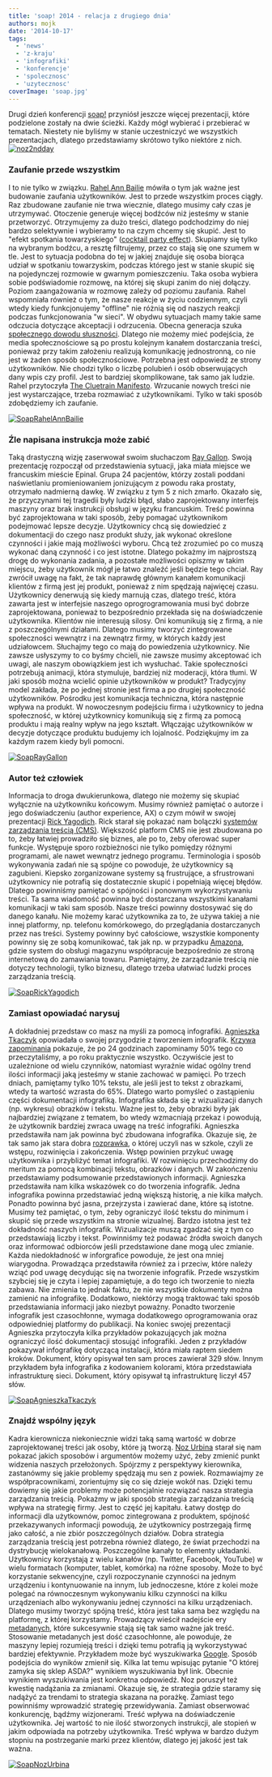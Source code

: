 ```yaml
---
title: 'soap! 2014 - relacja z drugiego dnia'
authors: mojk
date: '2014-10-17'
tags:
  - 'news'
  - 'z-kraju'
  - 'infografiki'
  - 'konferencje'
  - 'spolecznosc'
  - 'uzytecznosc'
coverImage: 'soap.jpg'
---
```


Drugi dzień konferencji [soap!](http://soapconf.com/) przyniósł jeszcze więcej
prezentacji, które podzielone zostały na dwie ścieżki. Każdy mógł wybierać i
przebierać w tematach. Niestety nie byliśmy w stanie uczestniczyć we wszystkich
prezentacjach, dlatego przedstawiamy skrótowo tylko niektóre z nich.
[![noz2ndday](images/noz2ndday.jpg)](http://techwriter.pl/wp-content/uploads/2014/10/noz2ndday.jpg)

<!--truncate-->

### Zaufanie przede wszystkim

I to nie tylko w związku. [Rahel Ann Bailie](http://soapconf.com/speakers/)
mówiła o tym jak ważne jest budowanie zaufania użytkowników. Jest to przede
wszystkim proces ciągły. Raz zbudowane zaufanie nie trwa wiecznie, dlatego
musimy cały czas je utrzymywać. Otoczenie generuje więcej bodźców niż jesteśmy w
stanie przetworzyć. Otrzymujemy za dużo treści, dlatego podchodzimy do niej
bardzo selektywnie i wybieramy to na czym chcemy się skupić. Jest to "efekt
spotkania towarzyskiego"
([cocktail party effect](http://en.wikipedia.org/wiki/Cocktail_party_effect)).
Skupiamy się tylko na wybranym bodźcu, a resztę filtrujemy, przez co stają się
one szumem w tle. Jest to sytuacja podobna do tej w jakiej znajduje się osoba
biorąca udział w spotkaniu towarzyskim, podczas którego jest w stanie skupić się
na pojedynczej rozmowie w gwarnym pomieszczeniu. Taka osoba wybiera sobie
podświadomie rozmowę, na której się skupi zanim do niej dołączy. Poziom
zaangażowania w rozmowę zależy od poziomu zaufania. Rahel wspomniała również o
tym, że nasze reakcje w życiu codziennym, czyli wtedy kiedy funkcjonujemy
"offline" nie różnią się od naszych reakcji podczas funkcjonowania "w sieci". W
obydwu sytuacjach mamy takie same odczucia dotyczące akceptacji i odrzucenia.
Obecna generacja szuka
[społecznego dowodu słuszności](http://pl.wikipedia.org/wiki/Spo%C5%82eczny_dow%C3%B3d_s%C5%82uszno%C5%9Bci).
Dlatego nie możemy mieć podejścia, że media społecznościowe są po prostu
kolejnym kanałem dostarczania treści, ponieważ przy takim założeniu realizują
komunikację jednostronną, co nie jest w żaden sposób społecznościowe. Potrzebna
jest odpowiedź ze strony użytkowników. Nie chodzi tylko o liczbę polubień i osób
obserwujących dany wpis czy profil. Jest to bardziej skomplikowane, tak samo jak
ludzie. Rahel przytoczyła
[The Cluetrain Manifesto](http://en.wikipedia.org/wiki/The_Cluetrain_Manifesto).
Wrzucanie nowych treści nie jest wystarczające, trzeba rozmawiać z
użytkownikami. Tylko w taki sposób zdobędziemy ich zaufanie.

[![SoapRahelAnnBailie](images/SoapRahelAnnBailie.png)](http://techwriter.pl/wp-content/uploads/2014/10/SoapRahelAnnBailie.png)

### Źle napisana instrukcja może zabić

Taką drastyczną wizję zaserwował swoim słuchaczom
[Ray Gallon](http://soapconf.com/speakers/). Swoją prezentację rozpoczął od
przedstawienia sytuacji, jaka miała miejsce we francuskim mieście Epinal. Grupa
24 pacjentów, którzy zostali poddani naświetlaniu promieniowaniem jonizującym z
powodu raka prostaty, otrzymało nadmierną dawkę. W związku z tym 5 z nich
zmarło. Okazało się, że przyczynami tej tragedii były ludzki błąd, słabo
zaprojektowany interfejs maszyny oraz brak instrukcji obsługi w języku
francuskim. Treść powinna być zaprojektowana w taki sposób, żeby pomagać
użytkownikom podejmować lepsze decyzje. Użytkownicy chcą się dowiedzieć z
dokumentacji do czego nasz produkt służy, jak wykonać określone czynności i
jakie mają możliwości wyboru. Chcą też zrozumieć po co muszą wykonać daną
czynność i co jest istotne. Dlatego pokażmy im najprostszą drogę do wykonania
zadania, a pozostałe możliwości opiszmy w takim miejscu, żeby użytkownik mógł je
łatwo znaleźć jeśli będzie tego chciał. Ray zwrócił uwagę na fakt, że tak
naprawdę głównym kanałem komunikacji klientów z firmą jest jej produkt, ponieważ
z nim spędzają najwięcej czasu. Użytkownicy denerwują się kiedy marnują czas,
dlatego treść, która zawarta jest w interfejsie naszego oprogrogramowania musi
być dobrze zaprojektowana, ponieważ to bezpośrednio przekłada się na
doświadczenie użytkownika. Klientów nie interesują silosy. Oni komunikują się z
firmą, a nie z poszczególnymi działami. Dlatego musimy tworzyć zintegrowane
społeczności wewnątrz i na zewnątrz firmy, w których każdy jest udziałowcem.
Słuchajmy tego co mają do powiedzenia użytkownicy. Nie zawsze usłyszymy to co
byśmy chcieli, nie zawsze musimy akceptować ich uwagi, ale naszym obowiązkiem
jest ich wysłuchać. Takie społeczności potrzebują animacji, która stymuluje,
bardziej niż moderacji, która tłumi. W jaki sposób można wcielić opinie
użytkowników w produkt? Tradycyjny model zakłada, że po jednej stronie jest
firma a po drugiej społeczność użytkowników. Pośrodku jest komunikacja
techniczna, która następnie wpływa na produkt. W nowoczesnym podejściu firma i
użytkownicy to jedna społeczność, w której użytkownicy komunikują się z firmą za
pomocą produktu i mają realny wpływ na jego kształt. Włączając użytkowników w
decyzje dotyczące produktu budujemy ich lojalność. Podziękujmy im za każdym
razem kiedy byli pomocni.

[![SoapRayGallon](images/SoapRayGallon.png)](http://techwriter.pl/wp-content/uploads/2014/10/SoapRayGallon.png)

### Autor też człowiek

Informacja to droga dwukierunkowa, dlatego nie możemy się skupiać wyłącznie na
użytkowniku końcowym. Musimy również pamiętać o autorze i jego doświadczeniu
(author experience, AX) o czym mówił w swojej prezentacji
[Rick Yagodich](http://soapconf.com/speakers). Rick starał się pokazać nam
bolączki
[systemów zarządzania treścią (CMS)](http://pl.wikipedia.org/wiki/System_zarz%C4%85dzania_tre%C5%9Bci%C4%85).
Większość platform CMS nie jest zbudowana po to, żeby łatwiej prowadziło się
biznes, ale po to, żeby oferować super funkcje. Występuje sporo rozbieżności nie
tylko pomiędzy różnymi programami, ale nawet wewnątrz jednego programu.
Terminologia i sposób wykonywania zadań nie są spójne co powoduje, że
użytkownicy są zagubieni. Kiepsko zorganizowane systemy są frustrujące, a
sfrustrowani użytkownicy nie potrafią się dostatecznie skupić i popełniają
więcej błędów. Dlatego powinniśmy pamiętać o spójności i ponownym
wykorzystywaniu treści. Ta sama wiadomość powinna być dostarczana wszystkimi
kanałami komunikacji w taki sam sposób. Nasze treści powinny dostosywać się do
danego kanału. Nie możemy karać użytkownika za to, że używa takiej a nie innej
platformy, np. telefonu komórkowego, do przeglądania dostarczanych przez nas
treści. Systemy powinny być całościowe, wszystkie komponenty powinny się ze sobą
komunikować, tak jak np. w przypadku [Amazona](http://www.amazon.com/), gdzie
system do obsługi magazynu współpracuje bezpośrednio ze stroną internetową do
zamawiania towaru. Pamiętajmy, że zarządzanie treścią nie dotyczy technologii,
tylko biznesu, dlatego trzeba ułatwiać ludzki proces zarządzania treścią.

[![SoapRickYagodich](images/SoapRickYagodich.png)](http://techwriter.pl/wp-content/uploads/2014/10/SoapRickYagodich.png)

### Zamiast opowiadać narysuj

A dokładniej przedstaw co masz na myśli za pomocą infografiki.
[Agnieszka Tkaczyk](http://soapconf.com/speakers) opowiadała o swojej przygodzie
z tworzeniem infografik.
[Krzywa zapominania](http://pl.wikipedia.org/wiki/Krzywa_zapominania) pokazuje,
że po 24 godzinach zapominamy 50% tego co przeczytaliśmy, a po roku praktycznie
wszystko. Oczywiście jest to uzależnione od wielu czynników, natomiast wyraźnie
widać ogólny trend ilości informacji jaką jesteśmy w stanie zachować w pamięci.
Po trzech dniach, pamiętamy tylko 10% tekstu, ale jeśli jest to tekst z
obrazkami, wtedy ta wartość wzrasta do 65%. Dlatego warto pomyśleć o zastąpieniu
części dokumentacji infografiką. Infografika składa się z wizualizacji danych
(np. wykresu) obrazków i tekstu. Ważne jest to, żeby obrazki były jak
najbardziej związane z tematem, bo wtedy wzmacniają przekaz i powodują, że
użytkownik bardziej zwraca uwagę na treść infografiki. Agnieszka przedstawiła
nam jak powinna być zbudowana infografika. Okazuje się, że tak samo jak stara
dobra [rozprawka](http://pl.wikipedia.org/wiki/Rozprawka), o której uczyli nas w
szkole, czyli ze wstępu, rozwinięcia i zakończenia. Wstęp powinien przykuć uwagę
użytkownika i przybliżyć temat infografiki. W rozwinięciu przechodzimy do
meritum za pomocą kombinacji tekstu, obrazków i danych. W zakończeniu
przedstawiamy podsumowanie przedstawionych informacji. Agnieszka przedstawiła
nam kilka wskazówek co do tworzenia infografik. Jedna infografika powinna
przedstawiać jedną większą historię, a nie kilka małych. Ponadto powinna być
jasna, przejrzysta i zawierać dane, które są istotne. Musimy też pamiętać, o
tym, żeby ograniczyć ilość tekstu do minimum i skupić się przede wszystkim na
stronie wizualnej. Bardzo istotna jest też dokładność naszych infografik.
Wizualizacje muszą zgadzać się z tym co przedstawiają liczby i tekst. Powinniśmy
też podawać źródła swoich danych oraz informować odbiorców jeśli przedstawione
dane mogą ulec zmianie. Każda niedokładność w inforgrafice powoduje, że jest ona
mniej wiarygodna. Prowadząca przedstawiła również za i przeciw, które należy
wziąć pod uwagę decydując się na tworzenie infografik. Przede wszystkim szybciej
się je czyta i lepiej zapamiętuje, a do tego ich tworzenie to niezła zabawa. Nie
zmienia to jednak faktu, że nie wszystkie dokumenty można zamienić na
infografikę. Dodatkowo, niektórzy mogą traktować taki sposób przedstawiania
informacji jako niezbyt poważny. Ponadto tworzenie infografik jest czasochłonne,
wymaga dodatkowego oprogramowania oraz odpowiedniej platformy do publikacji. Na
koniec swojej prezentacji Agnieszka przytoczyła kilka przykładów pokazujących
jak można ograniczyć ilość dokumentacji stosująć infografiki. Jeden z przykładów
pokazywał infografikę dotyczącą instalacji, która miała raptem siedem kroków.
Dokument, który opisywał ten sam proces zawierał 329 słów. Innym przykładem była
infografika z kodowaniem kolorami, która przedstawiała infrastrukturę sieci.
Dokument, który opisywał tą infrastrukturę liczył 457 słów.

[![SoapAgnieszkaTkaczyk](images/SoapAgnieszkaTkaczyk.png)](http://techwriter.pl/wp-content/uploads/2014/10/SoapAgnieszkaTkaczyk.png)

### Znajdź wspólny język

Kadra kierownicza niekoniecznie widzi taką samą wartość w dobrze zaprojektowanej
treści jak osoby, które ją tworzą. [Noz Urbina](http://soapconf.com/speakers)
starał się nam pokazać jakich sposobów i argumentów możemy użyć, żeby zmienić
punkt widzenia naszych przełożonych. Spójrzmy z perspektywy kierownika,
zastanówmy się jakie problemy spędzają mu sen z powiek. Rozmawiajmy ze
współpracownikami, zorientujmy się co się dzieje wokół nas. Dzięki temu dowiemy
się jakie problemy może potencjalnie rozwiązać nasza strategia zarządzania
treścią. Pokażmy w jaki sposób strategia zarządzania treścią wpływa na strategię
firmy. Jest to część jej kapitału. Łatwy dostęp do informacji dla użytkownów,
pomoc zintegrowana z produktem, spójność przekazywanych informacji powodują, że
użytkownicy postrzegają firmę jako całość, a nie zbiór poszczególnych działów.
Dobra strategia zarządzania treścią jest potrzebna również dlatego, że świat
przechodzi na dystrybucję wielokanałową. Poszczególne kanały to elementy
układanki. Użytkownicy korzystają z wielu kanałów (np. Twitter, Facebook,
YouTube) w wielu formatach (komputer, tablet, komórka) na różne sposoby. Może to
być korzystanie sekwencyjne, czyli rozpoczynanie czynności na jednym urządzeniu
i kontynuowanie na innym, lub jednoczesne, które z kolei może polegać na
równoczesnym wykonywaniu kilku czynności na kilku urządzeniach albo wykonywaniu
jednej czynności na kilku urządzeniach. Dlatego musimy tworzyć spójną treść,
która jest taka sama bez względu na platformę, z której korzystamy. Prowadzący
wieścił nadejście ery [metadanych](http://pl.wikipedia.org/wiki/Metadane), które
sukcesywnie stają się tak samo ważne jak treść. Stosowanie metadanych jest dość
czasochłonne, ale powoduje, że maszyny lepiej rozumieją treści i dzięki temu
potrafią ją wykorzystywać bardziej efektywnie. Przykładem może być wyszukiwarka
[Google](https://www.google.com). Sposób podejścia do wyników zmienił się. Kilka
lat temu wpisując pytanie "O której zamyka się sklep ASDA?" wynikiem
wyszukiwania był link. Obecnie wynikiem wyszukiwania jest konkretna odpowiedź.
Noz poruszył też kwestię nadążania za zmianami. Okazuje się, że strategia gdzie
staramy się nadążyć za trendami to strategia skazana na porażkę. Zamiast tego
powinniśmy wprowadzić strategię przewidywania. Zamiast obserwować konkurencję,
bądźmy wizjonerami. Treść wpływa na doświadczenie użytkownika. Jej wartość to
nie ilość stworzonych instrukcji, ale stopień w jakim odpowiada na potrzeby
użytkownika. Treść wpływa w bardzo dużym stopniu na postrzeganie marki przez
klientów, dlatego jej jakość jest tak ważna.

[![SoapNozUrbina](images/SoapNozUrbina.png)](http://techwriter.pl/wp-content/uploads/2014/10/SoapNozUrbina.png)
